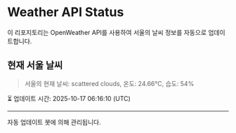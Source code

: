 
# Weather API Status

이 리포지토리는 OpenWeather API를 사용하여 서울의 날씨 정보를 자동으로 업데이트합니다.

## 현재 서울 날씨
> 서울의 현재 날씨: scattered clouds, 온도: 24.66°C, 습도: 54%

⏳ 업데이트 시간: 2025-10-17 06:16:10 (UTC)

---
자동 업데이트 봇에 의해 관리됩니다.

